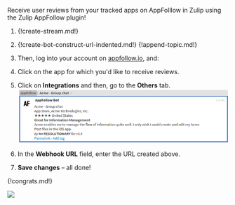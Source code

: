 Receive user reviews from your tracked apps on AppFolllow in Zulip
using the Zulip AppFollow plugin!

1. {!create-stream.md!}

2. {!create-bot-construct-url-indented.md!}
   {!append-topic.md!}

3. Then, log into your account on [appfollow.io](http://appfollow.io), and:

4. Click on the app for which you'd like to receive reviews.

5. Click on **Integrations** and then, go to the **Others** tab.
   ![](/static/images/integrations/appfollow/001.png)

2. In the **Webhook URL** field, enter the URL created above.

3. **Save changes** – all done!

{!congrats.md!}

![](/static/images/integrations/appfollow/002.png)
